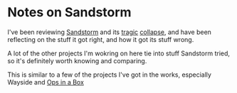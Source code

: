 # Notes on Sandstorm

I've been reviewing [Sandstorm](https://github.com/sandstorm-io/sandstorm) and its [tragic](https://sandstorm.io/news/2017-02-06-sandstorm-returning-to-community-roots) [collapse](https://sandstorm.io/news/2018-08-27-discontinuing-free-plan), and have been reflecting on the stuff it got right, and how it got its stuff wrong.

A lot of the other projects I'm wokring on here tie into stuff Sandstorm tried, so it's definitely worth knowing and comparing.

This is similar to a few of the projects I've got in the works, especially Wayside and [Ops in a Box](0dehw-8kxsa-81amj-gp4kk-td8cw)
